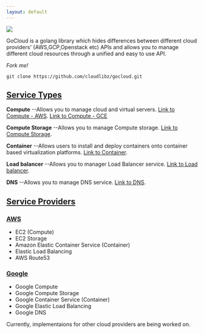 ```yaml
---
layout: default
---
```


![](https://cdn-images-1.medium.com/max/400/1*9O2rQPRYCkAP3AHBb2QQww.png)

GoCloud is a golang library which hides differences between different cloud providers' (AWS,GCP,Openstack etc) APIs and allows you to manage different cloud resources through a unified and easy to use API.

_Fork me!_
```
git clone https://github.com/cloudlibz/gocloud.git
```

## [Service Types](#header-2)

**Compute**  --Allows you to manage cloud and virtual servers.
[Link to Compute - AWS](Compute/ec2).
[Link to Compute - GCE](Compute/gce)

**Compute Storage**  --Allows you to manage Compute storage.
[Link to Compute Storage](another-page).

**Container**  --Allows users to install and deploy containers onto container based virtualization platforms.
[Link to Container](another-page).

**Load balancer**  --Allows you to manager Load Balancer service.
[Link to Load balancer](another-page).

**DNS**  --Allows you to manage DNS service.
[Link to DNS](another-page).

## [Service Providers](#header-2)

### [AWS](#header-3)

- EC2 (Compute)
- EC2 Storage
- Amazon Elastic Container Service (Container)
- Elastic Load Balancing
- AWS Route53

### [Google](#header-3)

- Google Compute
- Google Compute Storage
- Google  Container Service (Container)
- Google Elastic Load Balancing 
- Google DNS 

Currently, implementaions for other cloud providers are being worked on.
